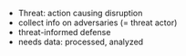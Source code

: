 
- Threat: action causing disruption 
- collect info on adversaries (= threat actor)
- threat-informed defense
- needs data: processed, analyzed